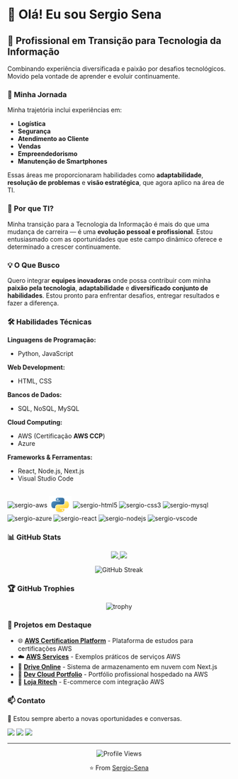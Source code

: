 # 👋 Olá! Eu sou Sergio Sena

## 🚀 Profissional em Transição para Tecnologia da Informação

Combinando experiência diversificada e paixão por desafios tecnológicos. Movido pela vontade de aprender e evoluir continuamente.

### 💼 Minha Jornada

Minha trajetória inclui experiências em:
- **Logística**
- **Segurança**
- **Atendimento ao Cliente**
- **Vendas**
- **Empreendedorismo**
- **Manutenção de Smartphones**

Essas áreas me proporcionaram habilidades como **adaptabilidade**, **resolução de problemas** e **visão estratégica**, que agora aplico na área de TI.

### 🎯 Por que TI?

Minha transição para a Tecnologia da Informação é mais do que uma mudança de carreira — é uma **evolução pessoal e profissional**. Estou entusiasmado com as oportunidades que este campo dinâmico oferece e determinado a crescer continuamente.

### 💡 O Que Busco

Quero integrar **equipes inovadoras** onde possa contribuir com minha **paixão pela tecnologia**, **adaptabilidade** e **diversificado conjunto de habilidades**. Estou pronto para enfrentar desafios, entregar resultados e fazer a diferença.

### 🛠️ Habilidades Técnicas

**Linguagens de Programação:**
- Python, JavaScript

**Web Development:**
- HTML, CSS

**Bancos de Dados:**
- SQL, NoSQL, MySQL

**Cloud Computing:**
- AWS (Certificação **AWS CCP**)
- Azure

**Frameworks & Ferramentas:**
- React, Node.js, Next.js
- Visual Studio Code

<div style="display: inline_block"><br>
  <img align="center" alt="sergio-aws" height="40" width="50" src="https://cdn.jsdelivr.net/gh/devicons/devicon@latest/icons/amazonwebservices/amazonwebservices-plain-wordmark.svg" />
  <img align="center" alt="sergio-python" height="40" width="50" src="https://raw.githubusercontent.com/devicons/devicon/master/icons/python/python-original.svg">
  <img align="center" alt="sergio-html5" height="40" width="50" src="https://cdn.jsdelivr.net/gh/devicons/devicon@latest/icons/html5/html5-original.svg" />
  <img align="center" alt="sergio-css3" height="40" width="50" src="https://cdn.jsdelivr.net/gh/devicons/devicon@latest/icons/css3/css3-original.svg" />
  <img align="center" alt="sergio-mysql" height="50" width="60" src="https://cdn.jsdelivr.net/gh/devicons/devicon/icons/mysql/mysql-original-wordmark.svg">
  <img align="center" alt="sergio-azure" height="50" width="60" src="https://cdn.jsdelivr.net/gh/devicons/devicon/icons/azure/azure-original-wordmark.svg">
  <img align="center" alt="sergio-react" height="50" width="60" src="https://cdn.jsdelivr.net/gh/devicons/devicon/icons/react/react-original.svg" />
  <img align="center" alt="sergio-nodejs" height="50" width="60" src="https://cdn.jsdelivr.net/gh/devicons/devicon/icons/nodejs/nodejs-original-wordmark.svg" />
  <img align="center" alt="sergio-vscode" height="50" width="60" src="https://cdn.jsdelivr.net/gh/devicons/devicon@latest/icons/vscode/vscode-original.svg" />
</div>

### 📊 GitHub Stats

<div align="center">
  <a href="https://github.com/sergio-sena/">
  <img height="180em" src="https://github-readme-stats.vercel.app/api?username=sergio-sena&show_icons=true&theme=dracula&include_all_commits=true&count_private=true&cache_seconds=0"/>
  <img height="180em" src="https://github-readme-stats.vercel.app/api/top-langs/?username=sergio-sena&layout=compact&langs_count=8&theme=dracula&cache_seconds=0"/>
  </a>
</div>

<div align="center">
  
![GitHub Streak](https://github-readme-streak-stats.herokuapp.com/?user=Sergio-Sena&theme=dracula&cache_seconds=0)

</div>

### 🏆 GitHub Trophies

<div align="center">
  
![trophy](https://github-profile-trophy.vercel.app/?username=Sergio-Sena&theme=dracula&no-frame=true&no-bg=false&margin-w=4&cache_seconds=0)

</div>

### 🎯 Projetos em Destaque

- 🌐 **[AWS Certification Platform](https://github.com/Sergio-Sena/AWS-Certification-Platform)** - Plataforma de estudos para certificações AWS
- ☁️ **[AWS Services](https://github.com/Sergio-Sena/AWS-Services)** - Exemplos práticos de serviços AWS
- 💾 **[Drive Online](https://github.com/Sergio-Sena/drive-online-clean-NextJs)** - Sistema de armazenamento em nuvem com Next.js
- 🎨 **[Dev Cloud Portfolio](https://github.com/Sergio-Sena/dev-cloud)** - Portfólio profissional hospedado na AWS
- 🛒 **[Loja Ritech](https://github.com/Sergio-Sena/Loja-Ritech)** - E-commerce com integração AWS

### 📫 Contato

💬 Estou sempre aberto a novas oportunidades e conversas.

<div>
  <a href="https://www.linkedin.com/in/sergio-sena-cloud/" target="_blank"><img src="https://img.shields.io/badge/-LinkedIn-%230077B5?style=for-the-badge&logo=linkedin&logoColor=white" target="_blank"></a>
  <a href="https://www.instagram.com/sergio.senaoficial/" target="_blank"><img src="https://img.shields.io/badge/-Instagram-%23E4405F?style=for-the-badge&logo=instagram&logoColor=white" target="_blank"></a>
  <a href="mailto:senanetworker@gmail.com" target="_blank"><img src="https://img.shields.io/badge/Gmail-D14836?style=for-the-badge&logo=gmail&logoColor=white" target="_blank"></a>
</div>

---

<div align="center">
  
![Profile Views](https://komarev.com/ghpvc/?username=Sergio-Sena&color=blueviolet&style=for-the-badge)

⭐️ From [Sergio-Sena](https://github.com/Sergio-Sena)

</div>
